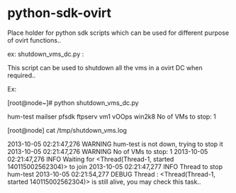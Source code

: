 python-sdk-ovirt
================

Place holder for python sdk scripts which can be used for different purpose of ovirt functions.. 

ex: shutdown_vms_dc.py :

This script can be used to shutdown all the vms in a ovirt DC when required.. 

Ex:

[root@node~]# python shutdown_vms_dc.py


hum-test
mailser
pfsdk
ftpserv
vm1
vOOps
win2k8
No of VMs to stop: 1

[root@node] cat /tmp/shutdown_vms.log

2013-10-05 02:21:47,276 WARNING hum-test is not down, trying to stop it
2013-10-05 02:21:47,276 WARNING No of VMs to stop: 1
2013-10-05 02:21:47,276 INFO Waiting  for <Thread(Thread-1, started 140115002562304)> to join
2013-10-05 02:21:47,277 INFO Thread to stop hum-test
2013-10-05 02:21:54,277 DEBUG Thread : <Thread(Thread-1, started 140115002562304)> is still alive, you may check this task..
